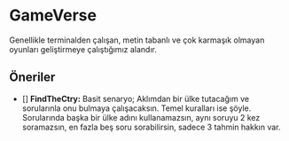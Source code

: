 # GameVerse
Genellikle terminalden çalışan, metin tabanlı ve çok karmaşık olmayan oyunları geliştirmeye çalıştığımız alandır.

## Öneriler

- [] __FindTheCtry:__ Basit senaryo; Aklımdan bir ülke tutacağım ve sorularınla onu bulmaya çalışacaksın. Temel kuralları ise şöyle. Sorularında başka bir ülke adını kullanamazsın, aynı soruyu 2 kez soramazsın, en fazla beş soru sorabilirsin, sadece 3 tahmin hakkın var.

